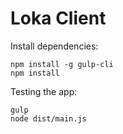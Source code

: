 # Loka Client

Install dependencies:
```
npm install -g gulp-cli
npm install
```

Testing the app:
```
gulp
node dist/main.js
```
